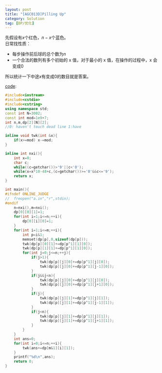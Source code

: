 ```yaml
---
layout: post
title: "[AGC013D]Pilling Up"
category: Solution
tag: [DP/优化]
---
```


先假设有$x$个红色，$n-x$个蓝色。  
日常找性质：  
* 每步操作前后球的总个数为$n$  
* 一个合法的数列有多个初始的 x 值，对于最小的 x 值，在操作的过程中，x 会变成0  

所以统计一下中途$x$有变成0的数目就是答案。  

[code](https://github.com/syniox/Online_Judge_solutions/blob/master/AtCoder/AGC013D.cpp):
```cpp
#include<iostream>
#include<cstdio>
#include<cstring>
using namespace std;
const int N=3002;
const int mod=1e9+7;
int n,m,dp[2][N][2];
//0: haven't touch dead line 1:have

inline void twk(int &x){
	if(x>=mod) x-=mod;
}

inline int nxi(){
	int x=0;
	char c;
	while((c=getchar())>'9'||c<'0');
	while(x=x*10-48+c,(c=getchar())>='0'&&c<='9');
	return x;
}

int main(){
#ifndef ONLINE_JUDGE
//	freopen("a.in","r",stdin);
#endif
	n=nxi(),m=nxi();
	dp[0][0][1]=1;
	for(int i=1;i<=n;++i){
		dp[0][i][0]=1;
	}
	for(int i=1;i<=m;++i){
		int p=i&1;
		memset(dp[p],0,sizeof(dp[p]));
		twk(dp[p][0][1]+=dp[p^1][1][0]);
		twk(dp[p][1][1]+=dp[p^1][1][0]);
		for(int j=0;j<=n;++j){
			if(j>1){
				twk(dp[p][j][0]+=dp[p^1][j][0]);
				twk(dp[p][j][0]+=dp[p^1][j-1][0]);
			}
			if(j&&j<n){
				twk(dp[p][j][0]+=dp[p^1][j][0]);
				twk(dp[p][j][0]+=dp[p^1][j+1][0]);
			}
			if(j){
				twk(dp[p][j][1]+=dp[p^1][j][1]);
				twk(dp[p][j][1]+=dp[p^1][j-1][1]);
			}
			if(j<n){
				twk(dp[p][j][1]+=dp[p^1][j][1]);
				twk(dp[p][j][1]+=dp[p^1][j+1][1]);
			}
		}
	}
	int ans=0;
	for(int i=0;i<=n;++i){
		twk(ans+=dp[m&1][i][1]);
	}
	printf("%d\n",ans);
	return 0;
}
```